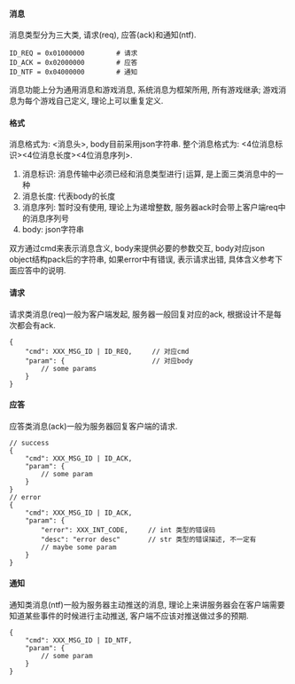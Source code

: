 #### 消息

消息类型分为三大类, 请求(req), 应答(ack)和通知(ntf). 

```
ID_REQ = 0x01000000        # 请求
ID_ACK = 0x02000000        # 应答
ID_NTF = 0x04000000        # 通知
```

消息功能上分为通用消息和游戏消息, 系统消息为框架所用, 所有游戏继承; 游戏消息为每个游戏自己定义, 理论上可以重复定义.

#### 格式

消息格式为: <消息头><body>, body目前采用json字符串. 整个消息格式为: <4位消息标识><4位消息长度><4位消息序列><body>.

1. 消息标识: 消息传输中必须已经和消息类型进行`|`运算, 是上面三类消息中的一种
2. 消息长度: 代表body的长度
3. 消息序列: 暂时没有使用, 理论上为递增整数, 服务器ack时会带上客户端req中的消息序列号
4. body: json字符串

双方通过cmd来表示消息含义, body来提供必要的参数交互, body对应json object结构pack后的字符串, 如果error中有错误, 表示请求出错, 具体含义参考下面应答中的说明.

#### 请求

请求类消息(req)一般为客户端发起, 服务器一般回复对应的ack, 根据设计不是每次都会有ack.

```
{
    "cmd": XXX_MSG_ID | ID_REQ,     // 对应cmd
    "param": {                      // 对应body
        // some params
    }
}
```

#### 应答

应答类消息(ack)一般为服务器回复客户端的请求.

```
// success
{
    "cmd": XXX_MSG_ID | ID_ACK,
    "param": {
        // some param
    }
}
// error
{
    "cmd": XXX_MSG_ID | ID_ACK,
    "param": {
        "error": XXX_INT_CODE,     // int 类型的错误码
        "desc": "error desc"       // str 类型的错误描述, 不一定有
        // maybe some param
    }
}
```

#### 通知

通知类消息(ntf)一般为服务器主动推送的消息, 理论上来讲服务器会在客户端需要知道某些事件的时候进行主动推送, 客户端不应该对推送做过多的预期.

```
{
    "cmd": XXX_MSG_ID | ID_NTF,
    "param": {
        // some param
    }
}
```
